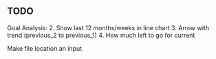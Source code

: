 ## TODO

Goal Analysis:
2. Show last 12 months/weeks in line chart
3. Arrow with trend (previous_2 to previous_1)
4. How much left to go for current


Make file location an input
